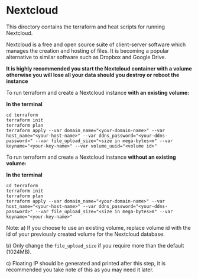 # Nextcloud

This directory contains the terraform and heat scripts for running Nextcloud.

Nextcloud is a free and open source suite of client-server software which 
manages the creation and hosting of files. It is becoming a popular alternative
to similar software such as Dropbox and Google Drive.

**It is highly recommended you start the Nextcloud container with a volume otherwise you will lose all your data should you destroy or reboot the instance**

To run terraform and create a Nextcloud instance **with an existing volume:**

**In the terminal**

```shell
cd terraform
terraform init
terraform plan
terraform apply --var domain_name="<your-domain-name>" --var host_name="<your-host-name>" --var ddns_password="<your-ddns-password>" --var file_upload_size="<size in mega-bytes>m" --var keyname="<your-key-name>" --var volume_uuid="<volume id>"
```

To run terraform and create a Nextcloud instance **without an existing volume:**

**In the terminal**

```shell
cd terraform
terraform init
terraform plan
terraform apply --var domain_name="<your-domain-name>" --var host_name="<your-host-name>" --var ddns_password="<your-ddns-password>" --var file_upload_size="<size in mega-bytes>m" --var keyname="<your-key-name>"
```

Note:
a) If you choose to use an existing volume, replace volume id with the id of your previously created volume for the
Nextcloud database. 

b) Only change the `file_upload_size` if you require more than the default (1024MB).

c) Floating IP should be generated and printed after this step, it is
recommended you take note of this as you may need it later.

